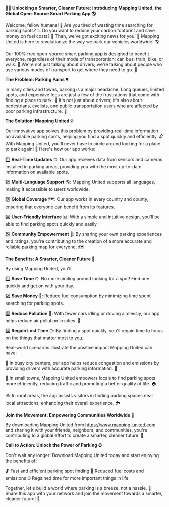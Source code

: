 **🚗💨 Unlocking a Smarter, Cleaner Future: Introducing Mapping United, the Global Open-Source Smart Parking App 🌎**

Welcome, fellow humans! 👋 Are you tired of wasting time searching for parking spots? 💥 Do you want to reduce your carbon footprint and save money on fuel costs? 💸 Then, we've got exciting news for you! 📣 Mapping United is here to revolutionize the way we park our vehicles worldwide. 🌎

Our 100% free open-source smart parking app is designed to benefit everyone, regardless of their mode of transportation: car, bus, train, bike, or walk. 👣 We're not just talking about drivers; we're talking about people who use various modes of transport to get where they need to go. 🌈

**The Problem: Parking Pains 💔**

In many cities and towns, parking is a major headache. Long queues, limited spots, and expensive fees are just a few of the frustrations that come with finding a place to park. 🚗 It's not just about drivers; it's also about pedestrians, cyclists, and public transportation users who are affected by poor parking infrastructure. 🌆

**The Solution: Mapping United 💡**

Our innovative app solves this problem by providing real-time information on available parking spots, helping you find a spot quickly and efficiently. 🔓 With Mapping United, you'll never have to circle around looking for a place to park again! 🚗 Here's how our app works:

1️⃣ **Real-Time Updates** ⏰: Our app receives data from sensors and cameras installed in parking areas, providing you with the most up-to-date information on available spots.

2️⃣ **Multi-Language Support** 🌎: Mapping United supports all languages, making it accessible to users worldwide.

3️⃣ **Global Coverage** 🗺️: Our app works in every country and county, ensuring that everyone can benefit from its features.

4️⃣ **User-Friendly Interface** 📊: With a simple and intuitive design, you'll be able to find parking spots quickly and easily.

5️⃣ **Community Empowerment** 💪: By sharing your own parking experiences and ratings, you're contributing to the creation of a more accurate and reliable parking map for everyone. 🗺️

**The Benefits: A Smarter, Cleaner Future 🌟**

By using Mapping United, you'll:

1️⃣ **Save Time** ⏰: No more circling around looking for a spot! Find one quickly and get on with your day.

2️⃣ **Save Money** 💸: Reduce fuel consumption by minimizing time spent searching for parking spots.

3️⃣ **Reduce Pollution** 🌳: With fewer cars idling or driving aimlessly, our app helps reduce air pollution in cities. 👏

4️⃣ **Regain Lost Time** ⏰: By finding a spot quickly, you'll regain time to focus on the things that matter most to you.

Real-world scenarios illustrate the positive impact Mapping United can have:

🚗 In busy city centers, our app helps reduce congestion and emissions by providing drivers with accurate parking information. 🌆

🚌 In small towns, Mapping United empowers locals to find parking spots more efficiently, reducing traffic and promoting a better quality of life. 🏠

🚲 In rural areas, the app assists visitors in finding parking spaces near local attractions, enhancing their overall experience. 🏞️

**Join the Movement: Empowering Communities Worldwide 💪**

By downloading Mapping United from https://www.mapping-united.com and sharing it with your friends, neighbors, and communities, you're contributing to a global effort to create a smarter, cleaner future. 🌟

**Call to Action: Unlock the Power of Parking ⏰**

Don't wait any longer! Download Mapping United today and start enjoying the benefits of:

🔓 Fast and efficient parking spot finding
💸 Reduced fuel costs and emissions
⏰ Regained time for more important things in life

Together, let's build a world where parking is a breeze, not a hassle. 🌈 Share this app with your network and join the movement towards a smarter, cleaner future! 💪